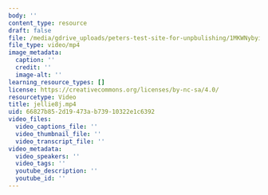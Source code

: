 ```yaml
---
body: ''
content_type: resource
draft: false
file: /media/gdrive_uploads/peters-test-site-for-unpbulishing/1MKWNybyi33aI_dVeFDchYAW50HXCatt-/jellie8j.mp4
file_type: video/mp4
image_metadata:
  caption: ''
  credit: ''
  image-alt: ''
learning_resource_types: []
license: https://creativecommons.org/licenses/by-nc-sa/4.0/
resourcetype: Video
title: jellie8j.mp4
uid: 66827b85-2d19-473a-b739-10322e1c6392
video_files:
  video_captions_file: ''
  video_thumbnail_file: ''
  video_transcript_file: ''
video_metadata:
  video_speakers: ''
  video_tags: ''
  youtube_description: ''
  youtube_id: ''
---
```

